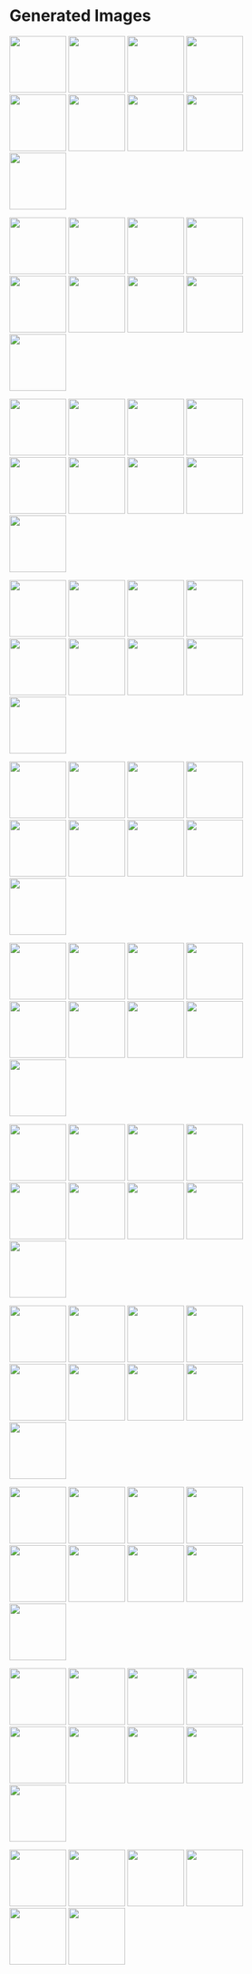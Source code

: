 # Generated Images



<img src="2025_09_15_01.webp" width="100"/> <img src="2025_09_15_02.webp" width="100"/> <img src="2025_09_15_03.webp" width="100"/> <img src="2025_09_15_04.webp" width="100"/> <img src="2025_09_15_05.webp" width="100"/> <img src="2025_09_15_06.webp" width="100"/> <img src="2025_09_15_07.webp" width="100"/> <img src="2025_09_15_08.webp" width="100"/> <img src="2025_09_15_09.webp" width="100"/>

<img src="2025_09_15_10.webp" width="100"/> <img src="2025_09_15_11.webp" width="100"/> <img src="2025_09_15_12.webp" width="100"/> <img src="2025_09_15_13.webp" width="100"/> <img src="2025_09_15_14.webp" width="100"/> <img src="2025_09_15_15.webp" width="100"/> <img src="2025_09_15_16.webp" width="100"/> <img src="2025_09_15_17.webp" width="100"/> <img src="2025_09_15_18.webp" width="100"/>

<img src="2025_09_15_19.webp" width="100"/> <img src="2025_09_15_20.webp" width="100"/> <img src="2025_09_15_21.webp" width="100"/> <img src="2025_09_15_22.webp" width="100"/> <img src="2025_09_15_23.webp" width="100"/> <img src="2025_09_15_24.webp" width="100"/> <img src="2025_09_15_25.webp" width="100"/> <img src="2025_09_15_26.webp" width="100"/> <img src="2025_09_15_27.webp" width="100"/>

<img src="2025_09_15_28.webp" width="100"/> <img src="2025_09_15_29.webp" width="100"/> <img src="2025_09_15_30.webp" width="100"/> <img src="2025_09_15_31.webp" width="100"/> <img src="2025_09_15_32.webp" width="100"/> <img src="2025_09_15_33.webp" width="100"/> <img src="2025_09_15_34.webp" width="100"/> <img src="2025_09_15_35.webp" width="100"/> <img src="2025_09_15_36.webp" width="100"/>

<img src="2025_09_15_37.webp" width="100"/> <img src="2025_09_15_38.webp" width="100"/> <img src="2025_09_15_39.webp" width="100"/> <img src="2025_09_15_40.webp" width="100"/> <img src="2025_09_15_41.webp" width="100"/> <img src="2025_09_15_42.webp" width="100"/> <img src="2025_09_15_43.webp" width="100"/> <img src="2025_09_15_44.webp" width="100"/> <img src="2025_09_15_45.webp" width="100"/>

<img src="2025_09_15_46.webp" width="100"/> <img src="2025_09_15_47.webp" width="100"/> <img src="2025_09_15_48.webp" width="100"/> <img src="2025_09_15_49.webp" width="100"/> <img src="2025_09_15_50.webp" width="100"/> <img src="2025_09_15_51.webp" width="100"/> <img src="2025_09_15_52.webp" width="100"/> <img src="2025_09_15_53.webp" width="100"/> <img src="2025_09_15_54.webp" width="100"/>

<img src="2025_09_15_55.webp" width="100"/> <img src="2025_09_15_56.webp" width="100"/> <img src="2025_09_15_57.webp" width="100"/> <img src="2025_09_15_58.webp" width="100"/> <img src="2025_09_15_59.webp" width="100"/> <img src="2025_09_15_60.webp" width="100"/> <img src="2025_09_15_61.webp" width="100"/> <img src="2025_09_15_62.webp" width="100"/> <img src="2025_09_15_63.webp" width="100"/>

<img src="2025_09_15_64.webp" width="100"/> <img src="2025_09_15_65.webp" width="100"/> <img src="2025_09_15_66.webp" width="100"/> <img src="2025_09_15_67.webp" width="100"/> <img src="2025_09_15_68.webp" width="100"/> <img src="2025_09_15_69.webp" width="100"/> <img src="2025_09_15_70.webp" width="100"/> <img src="2025_09_15_71.webp" width="100"/> <img src="2025_09_15_72.webp" width="100"/>

<img src="2025_09_15_73.webp" width="100"/> <img src="2025_09_15_74.webp" width="100"/> <img src="2025_09_15_75.webp" width="100"/> <img src="2025_09_15_76.webp" width="100"/> <img src="2025_09_15_77.webp" width="100"/> <img src="2025_09_15_78.webp" width="100"/> <img src="2025_09_15_79.webp" width="100"/> <img src="2025_09_15_80.webp" width="100"/> <img src="2025_09_15_81.webp" width="100"/>

<img src="2025_09_15_82.webp" width="100"/> <img src="2025_09_15_83.webp" width="100"/> <img src="2025_09_15_84.webp" width="100"/> <img src="2025_09_15_85.webp" width="100"/> <img src="2025_09_15_86.webp" width="100"/> <img src="2025_09_15_87.webp" width="100"/> <img src="2025_09_15_88.webp" width="100"/> <img src="2025_09_15_89.webp" width="100"/> <img src="2025_09_15_90.webp" width="100"/>

<img src="2025_09_15_91.webp" width="100"/> <img src="2025_09_15_92.webp" width="100"/> <img src="2025_09_15_93.webp" width="100"/> <img src="2025_09_15_94.webp" width="100"/> <img src="2025_09_15_95.webp" width="100"/> <img src="2025_09_15_96.webp" width="100"/>